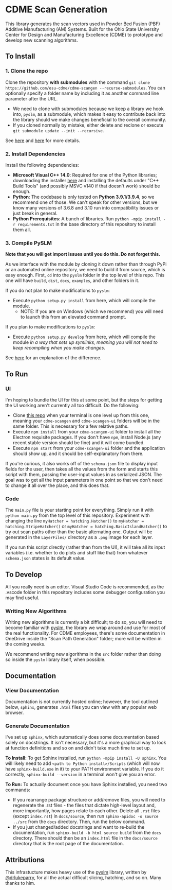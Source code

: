 # CDME Scan Generation

This library generates the scan vectors used in Powder Bed Fusion (PBF) Additive Manufacturing (AM) Systems. Built for the Ohio State University Center for Design and Manufacturing Excellence (CDME) to prototype and develop new scanning algorithms.

## To Install

### 1. Clone the repo 
Clone the repository **with submodules** with the command `git clone https://github.com/osu-cdme/cdme-scangen --recurse-submodules`. You can optionally specify a folder name by including it as another command line parameter after the URL. 
- We need to clone with submodules because we keep a library we hook into, `pyslm`, as a submodule, which makes it easy to contribute back into the library should we make changes beneficial to the overall community.
- If you cloned normally by mistake, either delete and reclone or execute `git submodule update --init --recursive`.

See [here](http://openmetric.org/til/programming/git-pull-with-submodule/) and [here](https://stackoverflow.com/questions/1030169/easy-way-to-pull-latest-of-all-git-submodules) for more details.

### 2. Install Dependencies
Install the following dependencies:

- **Microsoft Visual C++ 14.0**: Required for one of the Python libraries; downloading the installer [here](https://visualstudio.microsoft.com/visual-cpp-build-tools/) and installing the defaults under "C++ Build Tools" (and possibly MSVC v140 if that doesn't work) should be enough.
- **Python**: The codebase is only tested on **Python 3.9.1/3.9.4**, so we recommend one of those. We can't speak for other versions, but we know many versions of 3.6.8 and 3.10 run into compatibility issues or just break in general.
- **Python Prerequisites**: A bunch of libraries. Run `python -mpip install -r requirements.txt` in the base directory of this repository to install them all.

### 3. Compile PySLM
**Note that you will get import issues until you do this. Do not forget this.**

As we interface with the module by cloning it down rather than through PyPi or an automated online repository, we need to build it from source, which is easy enough. First, `cd` into the `pyslm` folder in the top level of this repo. This one will have `build`, `dist`, `docs`, `examples`, and other folders in it.

If you do not plan to make modifications to `pyslm`:
-  Execute `python setup.py install` from here, which will compile the module. 
    - NOTE: If you are on Windows (which we recommend) you will need to launch this from an elevated command prompt.

If you plan to make modifications to `pyslm`: 
- Execute `python setup.py develop` from here, which will compile the module *in a way that sets up symlinks, meaning you will not need to keep recompiling when you make changes*. 

See [here](https://stackoverflow.com/questions/19048732/python-setup-py-develop-vs-install) for an explanation of the difference. 

## To Run

### UI
I'm hoping to bundle the UI for this at some point, but the steps for getting the UI working aren't currently all too difficult. Do the following:
- Clone [this repo](https://github.com/osu-cdme/cdme-scangen-ui) when your terminal is one level up from this one, meaning your `cdme-scangen` and `cdme-scangen-ui` folders will be in the same folder. This is necessary for a few relative paths.
- Execute `npm install` from your `cdme-scangen-ui` folder to install all the Electron requisite packages. If you don't have `npm`, install Node.js (any recent stable version should be fine) and it will come bundled.
- Execute `npm start` from your `cdme-scangen-ui` folder and the application should show up, and it should be self-explanatory from there. 

If you're curious, it also works off of the `schema.json` file to display input fields for the user, then takes all the values from the form and starts this script with them, passing the user-input values in as serialized JSON. The goal was to get all the input parameters in one point so that we don't need to change it all over the place, and this does that. 

### Code
The `main.py` file is your starting point for everything. Simply run it with `python main.py` from the top level of this repository. Experiment with changing the line `myHatcher = hatching.Hatcher()` to `myHatcher = hatching.StripeHatcher()` or `myHatcher = hatching.BasicIslandHatcher()` to try out scan paths other than the basic alternating one. Output will be generated in the `LayerFiles/` directory as a `.png` image for each layer.

If you run this script directly (rather than from the UI), it will take all its input variables (i.e. whether to do plots and stuff like that) from whatever `schema.json` states is its default value.

## To Develop
All you really need is an editor. Visual Studio Code is recommended, as the .vscode folder in this repository includes some debugger configuration you may find useful. 

### Writing New Algorithms
Writing new algorithms is currently a bit difficult; to do so, you will need to become familiar with [pyslm](https://github.com/drlukeparry/pyslm), the library we wrap around and use for most of the real functionality. For CDME employees, there's some documentation in OneDrive inside the "Scan Path Generation" folder; more will be written in the coming weeks. 

We recommend writing new algorithms in the `src` folder rather than doing so inside the `pyslm` library itself, when possible. 

## Documentation

### View Documentation
Documentation is not currently hosted online; however, the tool outlined below, `sphinx`, generates `.html` files you can view with any popular web browser.

### Generate Documentation
I've set up `sphinx`, which automatically does some documentation based solely on docstrings. It isn't necessary, but it's a more graphical way to look at function definitions and so on and didn't take much time to set up. 

**To Install:** To get Sphinx installed, run `python -mpip install -U sphinx`. You will likely need to add `<path to Python install>/Scripts` (which will now have `sphinx-build.exe` in it) to your PATH environment variable. If you do it correctly, `sphinx-build --version` in a terminal won't give you an error.

**To Run:** To actually document once you have Sphinx installed, you need two commands: 
- If you rearrange package structure or add/remove files, you will need to regenerate the .rst files - the files that dictate high-level layout and, more importantly, how pages relate to each other. Delete all `.rst` files (except `index.rst`) in `docs/source`, then run `sphinx-apidoc -o source ../src` from the `docs` directory. Then, run the below command.
- If you just changed/added docstrings and want to re-build the documentation, run `sphinx-build -b html source build` from the `docs` directory. There should then be an `index.html` file in the `docs/source` directory that is the root page of the documentation. 

## Attributions

This infrastucture makes heavy use of the [pyslm](https://github.com/drlukeparry/pyslm/) library, written by [@drlukeparry](https://github.com/drlukeparry), for all the actual difficult slicing, hatching, and so on. Many thanks to him. 
